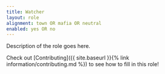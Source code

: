 ```yaml
---
title: Watcher
layout: role
alignment: town OR mafia OR neutral
enabled: yes OR no
---
```


Description of the role goes here.

Check out [Contributing]({{ site.baseurl }}{% link information/contributing.md %}) to see how to fill in this role!
